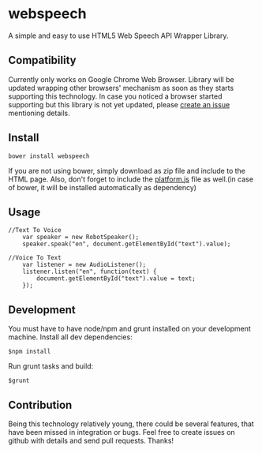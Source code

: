 webspeech
=========

A simple and easy to use HTML5 Web Speech API Wrapper Library.

## Compatibility
Currently only works on Google Chrome Web Browser. Library will be updated wrapping other browsers' mechanism as soon as they starts supporting this technology. In case you noticed a browser started supporting but this library is not yet updated, please [create an issue](https://github.com/ranacseruet/webspeech/issues) mentioning details.

## Install
```
bower install webspeech
```
If you are not using bower, simply download as zip file and include to the HTML page. Also, don't forget to include the [platform.js](https://github.com/bestiejs/platform.js) file as well.(in case of bower, it will be installed automatically as dependency)

## Usage

```
//Text To Voice
    var speaker = new RobotSpeaker();
    speaker.speak("en", document.getElementById("text").value);

//Voice To Text
    var listener = new AudioListener();
    listener.listen("en", function(text) {
        document.getElementById("text").value = text;
    });
```

## Development
You must have to have node/npm and grunt installed on your development machine.
Install all dev dependencies:
```
$npm install
```
Run grunt tasks and build:
```
$grunt
```

## Contribution
Being this technology relatively young, there could be several features, that have been missed in integration or bugs. Feel free to create issues on
github with details and send pull requests. Thanks!
